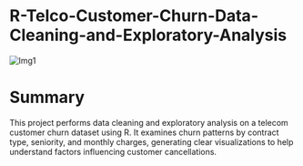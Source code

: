 # R-Telco-Customer-Churn-Data-Cleaning-and-Exploratory-Analysis
![Img1](https://github.com/felipe-lemos-costa/SR-Telco-Customer-Churn-Data-Cleaning-and-Exploratory-Analysis/raw/main/images/Img1.jpg)

# Summary
This project performs data cleaning and exploratory analysis on a telecom customer churn dataset using R. It examines churn patterns by contract type, seniority, and monthly charges, generating clear visualizations to help understand factors influencing customer cancellations.
